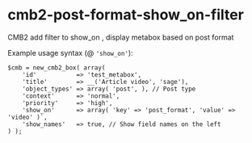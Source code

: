 # cmb2-post-format-show_on-filter
CMB2 add filter to show_on , display metabox based on post format

Example usage syntax (@ `'show_on'`): 
```
$cmb = new_cmb2_box( array(
    'id'           => 'test_metabox',
    'title'        => __('Article video', 'sage'),
    'object_types' => array( 'post', ), // Post type
    'context'      => 'normal',
    'priority'     => 'high',
    'show_on'      => array( 'key' => 'post_format', 'value' => 'video' )`,
    'show_names'   => true, // Show field names on the left
) );
```
